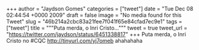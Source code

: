 
+++
author = "Jaydson Gomes"
categories = ["tweet"]
date = "Tue Dec 08 02:44:54 +0000 2009"
draft = false
image = "No media found for this Tweet"
slug = "46b214a2cbc83a21fee7f041f65e84cfad7ec9e1"
tags = ["tweet"]
title = """Puta merda, o Inri Cristo..."""
tweet = true
tweet_url = "https://twitter.com/jaydson/status/6451338817"
+++
Puta merda, o Inri Cristo no #CQC http://tinyurl.com/yj7omeb ahahahaha
